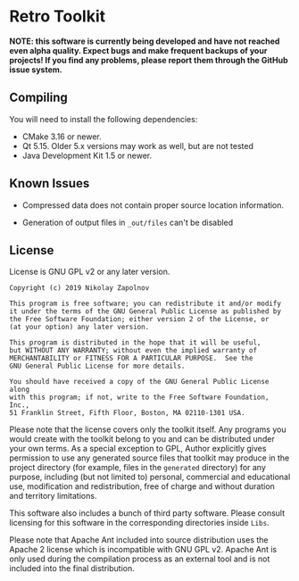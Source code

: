 Retro Toolkit
=============

**NOTE: this software is currently being developed and have not reached even alpha quality. Expect bugs
and make frequent backups of your projects! If you find any problems, please report them through the
GitHub issue system.**

Compiling
---------

You will need to install the following dependencies:

* CMake 3.16 or newer.
* Qt 5.15. Older 5.x versions may work as well, but are not tested
* Java Development Kit 1.5 or newer.

Known Issues
------------

* Compressed data does not contain proper source location information.

* Generation of output files in `_out/files` can't be disabled

License
-------

License is GNU GPL v2 or any later version.

    Copyright (c) 2019 Nikolay Zapolnov

    This program is free software; you can redistribute it and/or modify
    it under the terms of the GNU General Public License as published by
    the Free Software Foundation; either version 2 of the License, or
    (at your option) any later version.

    This program is distributed in the hope that it will be useful,
    but WITHOUT ANY WARRANTY; without even the implied warranty of
    MERCHANTABILITY or FITNESS FOR A PARTICULAR PURPOSE.  See the
    GNU General Public License for more details.

    You should have received a copy of the GNU General Public License along
    with this program; if not, write to the Free Software Foundation, Inc.,
    51 Franklin Street, Fifth Floor, Boston, MA 02110-1301 USA.

Please note that the license covers only the toolkit itself. Any programs you would create with the toolkit belong to
you and can be distributed under your own terms. As a special exception to GPL, Author explicitly gives permission
to use any generated source files that toolkit may produce in the project directory (for example, files in the
`generated` directory) for any purpose, including (but not limited to) personal, commercial and
educational use, modification and redistribution, free of charge and without duration and territory limitations.

This software also includes a bunch of third party software. Please consult licensing for this software in the
corresponding directories inside `Libs`.

Please note that Apache Ant included into source distribution uses the Apache 2 license which is incompatible with
GNU GPL v2. Apache Ant is only used during the compilation process as an external tool and is not included into
the final distribution.
